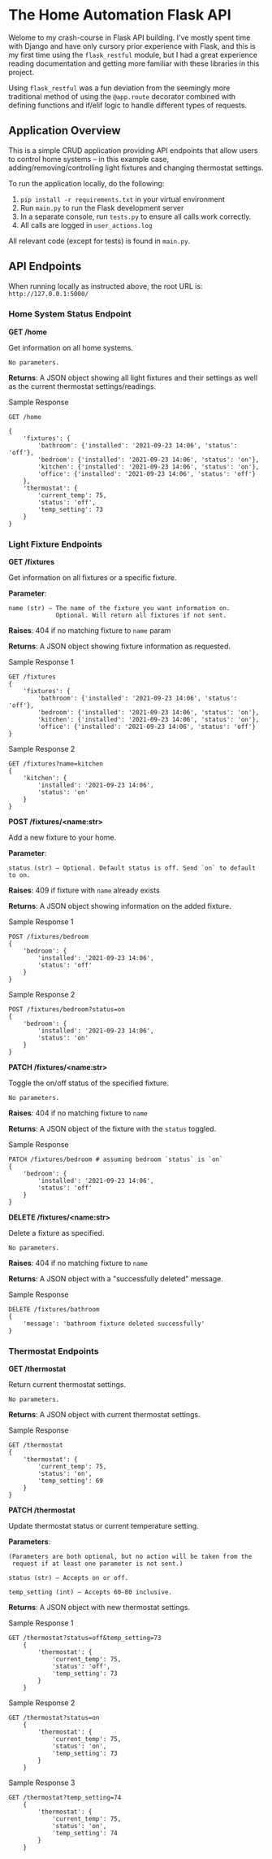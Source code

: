 
# The Home Automation Flask API

Welome to my crash-course in Flask API building. I've mostly spent time with
Django and have only cursory prior experience with Flask, and this is my first
time using the `flask_restful` module, but I had a great experience reading 
documentation and getting more familiar with these libraries in this project.

Using `flask_restful` was a fun deviation from the seemingly more traditional
method of using the `@app.route` decorator combined with defining functions 
and if/elif logic to handle different types of requests.

## Application Overview

This is a simple CRUD application providing API endpoints that allow users
to control home systems – in this example case, adding/removing/controlling
light fixtures and changing thermostat settings.

To run the application locally, do the following:

1. `pip install -r requirements.txt` in your virtual environment
2. Run `main.py` to run the Flask development server
3. In a separate console, run `tests.py` to ensure all calls work correctly.
4. All calls are logged in `user_actions.log`

All relevant code (except for tests) is found in `main.py`.

## API Endpoints

When running locally as instructed above, the root URL is:
`http://127.0.0.1:5000/`

### Home System Status Endpoint

**GET /home**

Get information on all home systems.

	No parameters.

**Returns**: A JSON object showing all light fixtures and their settings as well as the current thermostat settings/readings.

Sample Response
```
GET /home

{
	'fixtures': {
		'bathroom': {'installed': '2021-09-23 14:06', 'status': 'off'},
		'bedroom': {'installed': '2021-09-23 14:06', 'status': 'on'},
		'kitchen': {'installed': '2021-09-23 14:06', 'status': 'on'},
		'office': {'installed': '2021-09-23 14:06', 'status': 'off'}
	},
	'thermostat': {
		'current_temp': 75, 
		'status': 'off', 
		'temp_setting': 73
	}
}

```
### Light Fixture Endpoints

**GET /fixtures**

Get information on all fixtures or a specific fixture.

**Parameter**:  

	name (str) – The name of the fixture you want information on.
		       	 Optional. Will return all fixtures if not sent.  

**Raises**: 404 if no matching fixture to `name` param

**Returns**: A JSON object showing fixture information as requested.

Sample Response 1
```
GET /fixtures
{
	'fixtures': {
		'bathroom': {'installed': '2021-09-23 14:06', 'status': 'off'},
		'bedroom': {'installed': '2021-09-23 14:06', 'status': 'on'},
		'kitchen': {'installed': '2021-09-23 14:06', 'status': 'on'},
		'office': {'installed': '2021-09-23 14:06', 'status': 'off'}
}
```
Sample Response 2
```
GET /fixtures?name=kitchen
{
	'kitchen': {
		'installed': '2021-09-23 14:06', 
		'status': 'on'
	}
}
```
**POST /fixtures/\<name:str\>**

Add a new fixture to your home.

**Parameter**:

	status (str) – Optional. Default status is off. Send `on` to default to on.

**Raises**: 409 if fixture with `name` already exists  

**Returns**: A JSON object showing information on the added fixture.

Sample Response 1
```
POST /fixtures/bedroom
{
	'bedroom': {
		'installed': '2021-09-23 14:06', 
		'status': 'off'
	}
}
```
Sample Response 2
```
POST /fixtures/bedroom?status=on
{
	'bedroom': {
		'installed': '2021-09-23 14:06', 
		'status': 'on'
	}
}
```
**PATCH /fixtures/\<name:str\>**

Toggle the on/off status of the specified fixture.

	No parameters.

**Raises**: 404 if no matching fixture to `name`

**Returns**: A JSON object of the fixture with the `status` toggled.

Sample Response
```
PATCH /fixtures/bedroom # assuming bedroom `status` is `on`
{
	'bedroom': {
		'installed': '2021-09-23 14:06', 
		'status': 'off'
	}
}
```
**DELETE /fixtures/\<name:str\>**

Delete a fixture as specified.

	No parameters.

**Raises**: 404 if no matching fixture to `name`

**Returns**: A JSON object with a "successfully deleted" message.

Sample Response
```
DELETE /fixtures/bathroom
{
	'message': 'bathroom fixture deleted successfully'
}
```

### Thermostat Endpoints

**GET /thermostat**

Return current thermostat settings.

	No parameters.

**Returns**: A JSON object with current thermostat settings.

Sample Response
```
GET /thermostat
{
	'thermostat': {
		'current_temp': 75, 
		'status': 'on', 
		'temp_setting': 69
	}
}

```
**PATCH /thermostat**

Update thermostat status or current temperature setting.

**Parameters**:

	(Parameters are both optional, but no action will be taken from the 
	 request if at least one parameter is not sent.)

	status (str) – Accepts on or off.

	temp_setting (int) – Accepts 60-80 inclusive.

  
**Returns**: A JSON object with new thermostat settings.

Sample Response 1
```
GET /thermostat?status=off&temp_setting=73
	{
		'thermostat': {
			'current_temp': 75, 
			'status': 'off', 
			'temp_setting': 73
		}
	}
```
Sample Response 2
```
GET /thermostat?status=on
	{
		'thermostat': {
			'current_temp': 75, 
			'status': 'on', 
			'temp_setting': 73
		}
	}
```
Sample Response 3
```
GET /thermostat?temp_setting=74
	{
		'thermostat': {
			'current_temp': 75, 
			'status': 'on', 
			'temp_setting': 74
		}
	}
```
